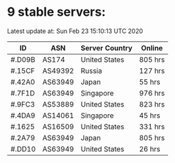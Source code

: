 # 9 stable servers:

Latest update at: Sun Feb 23 15:10:13 UTC 2020

| ID | ASN | Server Country | Online |
| -- | --- | -------------- | ------ |
| #.D09B | AS174 | United States | 805 hrs |
| #.15CF | AS49392 | Russia | 127 hrs |
| #.42A0 | AS63949 | Japan | 55 hrs |
| #.7F1D | AS63949 | Singapore | 976 hrs |
| #.9FC3 | AS53889 | United States | 823 hrs |
| #.4DA9 | AS14061 | Singapore | 45 hrs |
| #.1625 | AS16509 | United States | 331 hrs |
| #.2A79 | AS63949 | Japan | 805 hrs |
| #.DD10 | AS63949 | United States | 26 hrs |


